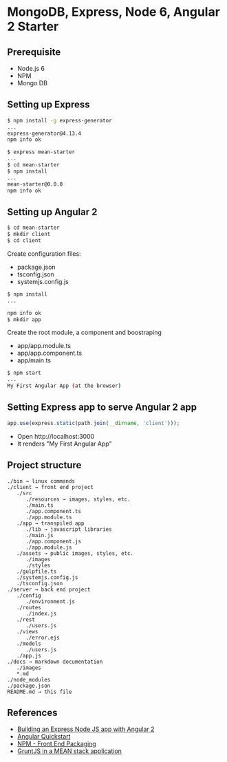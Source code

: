 # MongoDB, Express, Node 6, Angular 2 Starter

## Prerequisite

* Node.js 6
* NPM
* Mongo DB


## Setting up Express

```bash
$ npm install -g express-generator
...
express-generator@4.13.4
npm info ok

$ express mean-starter
...
$ cd mean-starter
$ npm install
...
mean-starter@0.0.0
npm info ok
```

## Setting up Angular 2

```bash
$ cd mean-starter
$ mkdir client
$ cd client
```

Create configuration files:

- package.json
- tsconfig.json
- systemjs.config.js

```bash
$ npm install
...

npm info ok
$ mkdir app
```

Create the root module, a component and boostraping

- app/app.module.ts
- app/app.component.ts
- app/main.ts

```bash
$ npm start
...
My First Angular App (at the browser)
```


## Setting Express app to serve Angular 2 app

```javascript
app.use(express.static(path.join(__dirname, 'client')));
```

- Open http://localhost:3000
- It renders "My First Angular App"


## Project structure

```
./bin → linux commands
./client → front end project
   ./src
   	  ./resources → images, styles, etc.
      ./main.ts
      ./app.component.ts
      ./app.module.ts
   ./app → transpiled app
      ./lib → javascript libraries
      ./main.js
      ./app.component.js
      ./app.module.js
   ./assets → public images, styles, etc.
      ./images
      ./styles
   ./gulpfile.ts
   ./systemjs.config.js
   ./tsconfig.json
./server → back end project
   ./config
      ./environment.js
   ./routes
      ./index.js
   ./rest
      ./users.js
   ./views
      ./error.ejs
   ./models
      ./users.js
   ./app.js
./docs → markdown documentation
   ./images
   *.md
./node_modules
./package.json
README.md → this file
```

## References

* [Building an Express Node JS app with Angular 2](https://medium.com/defmethod-works/building-an-express-node-js-app-with-angular-2-and-the-twitter-api-4eebd06fecff)
* [Angular Quickstart](https://angular.io/docs/ts/latest/quickstart.html)
* [NPM - Front End Packaging](http://blog.npmjs.org/post/101775448305/npm-and-front-end-packaging)
* [GruntJS in a MEAN stack application](https://scotch.io/tutorials/using-gruntjs-in-a-mean-stack-application)
